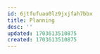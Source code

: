 ```yaml
---
id: 6jtfufuao0lz9jxjfah7bbx
title: Planning
desc: ''
updated: 1703613510875
created: 1703613510875
---
```

